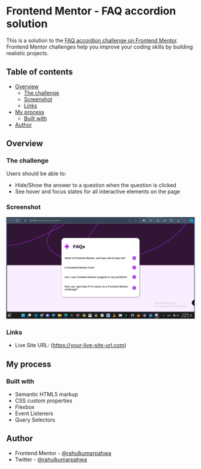 # Frontend Mentor - FAQ accordion solution

This is a solution to the [FAQ accordion challenge on Frontend Mentor](https://www.frontendmentor.io/challenges/faq-accordion-wyfFdeBwBz). Frontend Mentor challenges help you improve your coding skills by building realistic projects.

## Table of contents

- [Overview](#overview)
  - [The challenge](#the-challenge)
  - [Screenshot](#screenshot)
  - [Links](#links)
- [My process](#my-process)
  - [Built with](#built-with)
- [Author](#author)

## Overview

### The challenge

Users should be able to:

- Hide/Show the answer to a question when the question is clicked
- See hover and focus states for all interactive elements on the page

### Screenshot

![](./design/assets/images/Screenshot.png)

### Links

- Live Site URL: (https://your-live-site-url.com)

## My process

### Built with

- Semantic HTML5 markup
- CSS custom properties
- Flexbox
- Event Listeners
- Query Selectors

## Author

- Frontend Mentor - [@rahulkumarpahwa](https://www.frontendmentor.io/profile/rahulkumarpahwa)
- Twitter - [@rahulkumarpahwa](https://www.twitter.com/rahulkumarpahwa)
